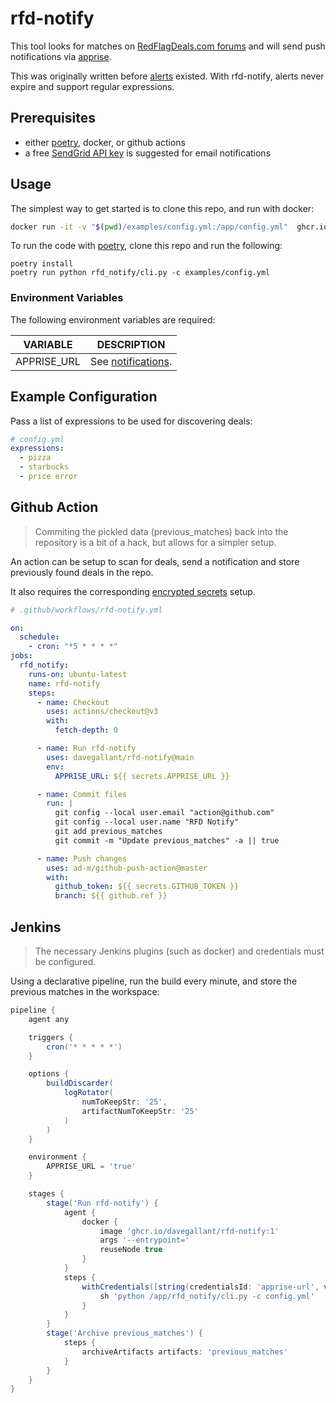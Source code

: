 # rfd-notify

This tool looks for matches on [RedFlagDeals.com forums](https://forums.redflagdeals.com/hot-deals-f9/) and will send push notifications via [apprise](https://github.com/caronc/apprise).

This was originally written before [alerts](https://www.redflagdeals.com/alerts/) existed. With rfd-notify, alerts never expire and support regular expressions.

## Prerequisites

- either [poetry](https://github.com/python-poetry/poetry), docker, or github actions
- a free [SendGrid API key](https://sendgrid.com/pricing/) is suggested for email notifications

## Usage

The simplest way to get started is to clone this repo, and run with docker:

```sh
docker run -it -v "$(pwd)/examples/config.yml:/app/config.yml"  ghcr.io/davegallant/rfd-notify:1
```

To run the code with [poetry](https://python-poetry.org/), clone this repo and run the following:

```shell
poetry install
poetry run python rfd_notify/cli.py -c examples/config.yml
```

### Environment Variables

The following environment variables are required:

| VARIABLE    | DESCRIPTION                                                      |
| ----------- | ---------------------------------------------------------------- |
| APPRISE_URL | See [notifications](https://github.com/caronc/apprise#productivity-based-notifications). |

## Example Configuration

Pass a list of expressions to be used for discovering deals:

```yaml
# config.yml
expressions:
  - pizza
  - starbucks
  - price error
```

## Github Action

> Commiting the pickled data (previous_matches) back into the repository is a bit of a hack, but allows for a simpler setup.

An action can be setup to scan for deals, send a notification and store previously found deals in the repo.

It also requires the corresponding [encrypted secrets](https://docs.github.com/en/free-pro-team@latest/actions/reference/encrypted-secrets) setup.

```yaml
# .github/workflows/rfd-notify.yml

on:
  schedule:
    - cron: "*5 * * * *"
jobs:
  rfd_notify:
    runs-on: ubuntu-latest
    name: rfd-notify
    steps:
      - name: Checkout
        uses: actions/checkout@v3
        with:
          fetch-depth: 0

      - name: Run rfd-notify
        uses: davegallant/rfd-notify@main
        env:
          APPRISE_URL: ${{ secrets.APPRISE_URL }}

      - name: Commit files
        run: |
          git config --local user.email "action@github.com"
          git config --local user.name "RFD Notify"
          git add previous_matches
          git commit -m "Update previous_matches" -a || true

      - name: Push changes
        uses: ad-m/github-push-action@master
        with:
          github_token: ${{ secrets.GITHUB_TOKEN }}
          branch: ${{ github.ref }}
```

## Jenkins

> The necessary Jenkins plugins (such as docker) and credentials must be configured.

Using a declarative pipeline, run the build every minute, and store the previous matches in the workspace:

```groovy
pipeline {
    agent any

    triggers {
        cron('* * * * *')
    }

    options {
        buildDiscarder(
            logRotator(
                numToKeepStr: '25',
                artifactNumToKeepStr: '25'
            )
        )
    }

    environment {
        APPRISE_URL = 'true'
    }

    stages {
        stage('Run rfd-notify') {
            agent {
                docker {
                    image 'ghcr.io/davegallant/rfd-notify:1'
                    args '--entrypoint='
                    reuseNode true
                }
            }
            steps {
                withCredentials([string(credentialsId: 'apprise-url', variable: 'APPRISE_URL')]) {
                    sh 'python /app/rfd_notify/cli.py -c config.yml'
                }
            }
        }
        stage('Archive previous_matches') {
            steps {
                archiveArtifacts artifacts: 'previous_matches'
            }
        }
    }
}
```
